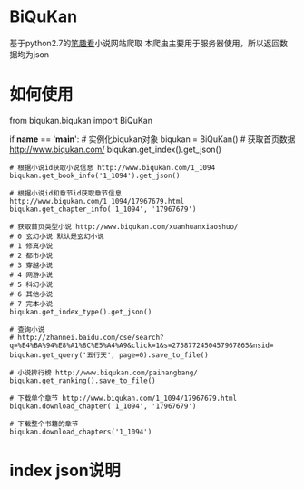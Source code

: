 # BiQuKan
基于python2.7的[笔趣看](http://www.biqukan.com/)小说网站爬取
本爬虫主要用于服务器使用，所以返回数据均为json

# 如何使用

  from biqukan.biqukan import BiQuKan

  if __name__ == '__main__':
    # 实例化biqukan对象
    biqukan = BiQuKan()
    # 获取首页数据 http://www.biqukan.com/
    biqukan.get_index().get_json()

    # 根据小说id获取小说信息 http://www.biqukan.com/1_1094
    biqukan.get_book_info('1_1094').get_json()

    # 根据小说id和章节id获取章节信息 http://www.biqukan.com/1_1094/17967679.html
    biqukan.get_chapter_info('1_1094', '17967679')

    # 获取首页类型小说 http://www.biqukan.com/xuanhuanxiaoshuo/
    # 0 玄幻小说 默认是玄幻小说
    # 1 修真小说
    # 2 都市小说
    # 3 穿越小说
    # 4 网游小说
    # 5 科幻小说
    # 6 其他小说
    # 7 完本小说
    biqukan.get_index_type().get_json()

    # 查询小说
    # http://zhannei.baidu.com/cse/search?q=%E4%BA%94%E8%A1%8C%E5%A4%A9&click=1&s=2758772450457967865&nsid=
    biqukan.get_query('五行天', page=0).save_to_file()

    # 小说排行榜 http://www.biqukan.com/paihangbang/
    biqukan.get_ranking().save_to_file()

    # 下载单个章节 http://www.biqukan.com/1_1094/17967679.html
    biqukan.download_chapter('1_1094', '17967679')

    # 下载整个书籍的章节
    biqukan.download_chapters('1_1094')

# index json说明


